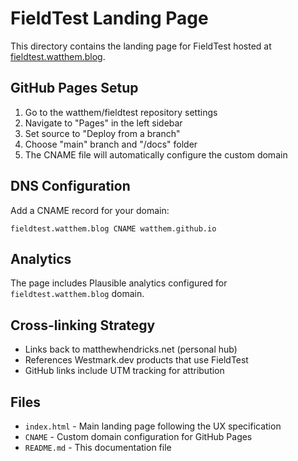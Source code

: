 # FieldTest Landing Page

This directory contains the landing page for FieldTest hosted at [fieldtest.watthem.blog](https://fieldtest.watthem.blog).

## GitHub Pages Setup

1. Go to the watthem/fieldtest repository settings
2. Navigate to "Pages" in the left sidebar
3. Set source to "Deploy from a branch"
4. Choose "main" branch and "/docs" folder
5. The CNAME file will automatically configure the custom domain

## DNS Configuration

Add a CNAME record for your domain:
```
fieldtest.watthem.blog CNAME watthem.github.io
```

## Analytics

The page includes Plausible analytics configured for `fieldtest.watthem.blog` domain.

## Cross-linking Strategy

- Links back to matthewhendricks.net (personal hub)
- References Westmark.dev products that use FieldTest
- GitHub links include UTM tracking for attribution

## Files

- `index.html` - Main landing page following the UX specification
- `CNAME` - Custom domain configuration for GitHub Pages
- `README.md` - This documentation file